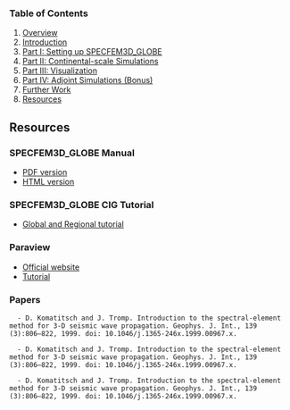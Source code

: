
### Table of Contents
1. [Overview](/index.md)
2. [Introduction](/intro_specfem.md)
3. [Part I: Setting up SPECFEM3D_GLOBE](/setup_specfem3d.md)
4. [Part II: Continental-scale Simulations](/prepare_data.md)
5. [Part III: Visualization](/vis_seismo.md)
6. [Part IV: Adjoint Simulations (Bonus)](/run_adj_solver.md)
7. [Further Work](/further_work.md)
8. [Resources](/resources.md)


## Resources


### SPECFEM3D_GLOBE Manual
* [PDF version](https://geodynamics.org/cig/software/specfem3d_globe/specfem3d_globe-manual.pdf)
* [HTML version](http://specfem3d-globe.readthedocs.io/en/latest/)


### SPECFEM3D_GLOBE CIG Tutorial
* [Global and Regional tutorial](https://wiki.geodynamics.org/software:specfem3d_globe:start)


### Paraview
* [Official website](https://www.paraview.org/)
* [Tutorial](https://www.paraview.org/Wiki/The_ParaView_Tutorial)


### Papers
      - D. Komatitsch and J. Tromp. Introduction to the spectral-element method for 3-D seismic wave propagation. Geophys. J. Int., 139 (3):806–822, 1999. doi: 10.1046/j.1365-246x.1999.00967.x.

      - D. Komatitsch and J. Tromp. Introduction to the spectral-element method for 3-D seismic wave propagation. Geophys. J. Int., 139 (3):806–822, 1999. doi: 10.1046/j.1365-246x.1999.00967.x.

      - D. Komatitsch and J. Tromp. Introduction to the spectral-element method for 3-D seismic wave propagation. Geophys. J. Int., 139 (3):806–822, 1999. doi: 10.1046/j.1365-246x.1999.00967.x.
